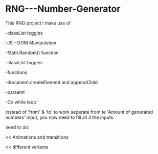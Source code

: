# RNG---Number-Generator 
This RNG project i make use of

-classList toggles

-JS - DOM Manipulation

-Math.Random() function

-classList toggles

-functions

-document.createElement and appendChild

-parseInt

-Do while loop

Instead of 'from' & 'to' to work seperate from te 'Amount of generated numbers' input, you now need to fill all 3 the inputs.

need to do:

<< Animations and transitions

<< different variants
